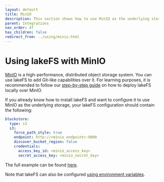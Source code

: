 ```yaml
---
layout: default
title: MinIO
description: This section shows how to use MinIO as the underlying storage for lakeFS.
parent: Integrations
nav_order: 47
has_children: false
redirect_from: ../using/minio.html
---
```


# Using lakeFS with MinIO

[MinIO](https://min.io) is a high-performance, distributed object storage system. You can use lakeFS to add Git-like capabilities over it.
For learning purposes, it is recommended to follow our [step-by-step guide](https://lakefs.io/git-like-operations-over-minio-with-lakefs/) on how to deploy lakeFS locally over MinIO.

If you already know how to install lakeFS and want to configure it to use MinIO as the underlying storage, your lakeFS configuration should contain the following:

```yaml
blockstore:
  type: s3
  s3:
    force_path_style: true
    endpoint: http://<minio_endpoint>:9000
    discover_bucket_region: false
    credentials:
      access_key_id: <minio_access_key>
      secret_access_key: <minio_secret_key>
```

The full example can be found [here](https://docs.lakefs.io/reference/configuration.html#example-minio).

Note that lakeFS can also be configured [using environment variables](https://docs.lakefs.io/reference/configuration.html#using-environment-variables).


